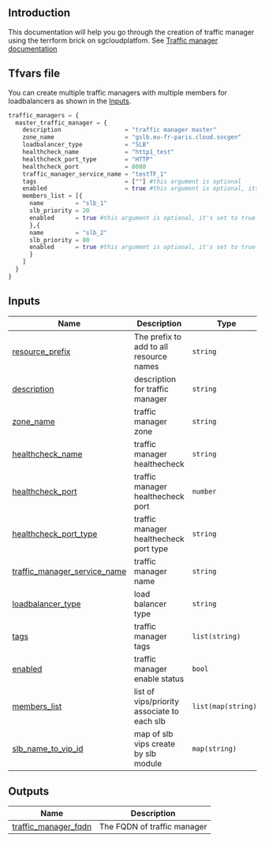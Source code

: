 ## Introduction

This documentation will help you go through the creation of traffic manager using the terrform brick on sgcloudplatfom. See [Traffic manager documentation](https://documentation.cloud.socgen/private/products/network/trafficmanager/howtos/create_tm.html)

## Tfvars file

You can create multiple traffic managers with multiple members for loadbalancers as shown in the [Inputs](#inputs).

```terraform
traffic_managers = {
  master_traffic_manager = {
    description                  = "traffic manager master"
    zone_name                    = "gslb.eu-fr-paris.cloud.socgen"
    loadbalancer_type            = "SLB"
    healthcheck_name             = "http1_test"
    healthcheck_port_type        = "HTTP"
    healthcheck_port             = 8080
    traffic_manager_service_name = "testTF_1"
    tags                         = [""] #this argument is optional
    enabled                      = true #this argument is optional, its' set to true by default
    members_list = [{
      name         = "slb_1"
      slb_priority = 20
      enabled      = true #this argument is optional, it's set to true by default
      },{
      name         = "slb_2"
      slb_priority = 80
      enabled      = true #this argument is optional, it's set to true by default
      }
    ]
  }
}
```


## Inputs

| Name | Description | Type | Default | Required |
|------|-------------|------|---------|:--------:|
| <a name="input_resource_prefix"></a> [resource\_prefix](#input\_resource\_prefix) | The prefix to add to all resource names | `string` | n/a | yes |
| <a name="input_description"></a> [description](#input\_description) | description for traffic manager | `string` | n/a | yes |
| <a name="input_zone_name"></a> [zone\_name](#input\_zone\_name) | traffic manager zone | `string` | n/a | yes |
| <a name="input_healthcheck_name"></a> [healthcheck\_name](#input\_healthcheck\_name) | traffic manager healthecheck | `string` | n/a | yes |
| <a name="input_healthcheck_port"></a> [healthcheck\_port](#input\_healthcheck\_port) | traffic manager healthecheck port | `number` | n/a | yes |
| <a name="input_healthcheck_port_type"></a> [healthcheck\_port\_type](#input\_healthcheck\_port\_type) | traffic manager healthecheck port type | `string` | n/a | yes |
| <a name="input_traffic_manager_service_name"></a> [traffic\_manager\_service\_name](#input\_traffic\_manager\_service\_name) | traffic manager name | `string` | n/a | yes |
| <a name="input_loadbalancer_type"></a> [loadbalancer\_type](#input\_loadbalancer\_type) | load balancer type | `string` | n/a | yes |
| <a name="input_tags"></a> [tags](#input\_tags) | traffic manager tags | `list(string)` | `[]` | no |
| <a name="input_enabled"></a> [enabled](#input\_enabled) | traffic manager enable status | `bool` | `true` | no |
| <a name="input_members_list"></a> [members\_list](#input\_members\_list) | list of vips/priority associate to each slb | `list(map(string))` | n/a | yes |
| <a name="input_slb_name_to_vip_id"></a> [slb\_name\_to\_vip\_id](#input\_slb\_name\_to\_vip\_id) | map of slb vips create by slb module | `map(string)` | n/a | yes |


## Outputs

| Name | Description |
|------|-------------|
| <a name="output_traffic_manager_fqdn"></a> [traffic\_manager\_fqdn](#output\_traffic\_manager\_fqdn) | The FQDN of traffic manager |
